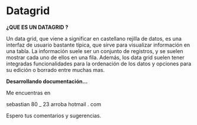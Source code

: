 Datagrid
========

<strong>¿QUE ES UN DATAGRID ?</strong>

Un data grid, que viene a significar en castellano rejilla de datos, es una interfaz de usuario bastante típica, que sirve para visualizar información en una tabla. La información suele ser un conjunto de registros, y se suelen mostrar cada uno de ellos en una fila. Además, los data grid suelen tener integradas funcionalidades para la ordenación de los datos y opciones para su edición o borrado entre muchas mas.

<strong>Desarrollando documentaci&oacute;n...</strong>

Me encuentras en

sebastian 80 _ 23 arroba hotmail . com

Espero tus comentarios y sugerencias.